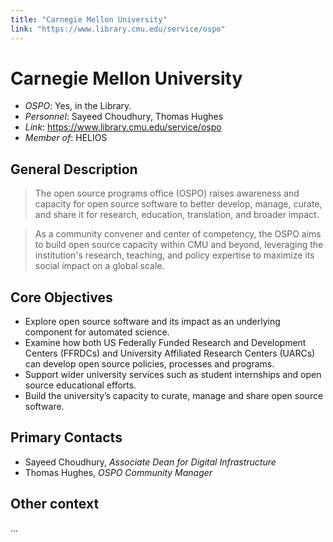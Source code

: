```yaml
---
title: "Carnegie Mellon University"
link: "https://www.library.cmu.edu/service/ospo"
--- 
```


# Carnegie Mellon University

- *OSPO*: Yes, in the Library.
- *Personnel*: Sayeed Choudhury, Thomas Hughes
- *Link*: https://www.library.cmu.edu/service/ospo
- *Member of*: HELIOS

## General Description

> The open source programs office (OSPO) raises awareness and capacity for open source software to better develop, manage, curate, and share it for research, education, translation, and broader impact.

> As a community convener and center of competency, the OSPO aims to build open source capacity within CMU and beyond, leveraging the institution's research, teaching, and policy expertise to maximize its social impact on a global scale.

## Core Objectives

- Explore open source software and its impact as an underlying component for automated science.
- Examine how both US Federally Funded Research and Development Centers (FFRDCs) and University Affiliated Research Centers (UARCs) can develop open source policies, processes and programs.
- Support wider university services such as student internships and open source educational efforts.
- Build the university’s capacity to curate, manage and share open source software.

## Primary Contacts

- Sayeed Choudhury, *Associate Dean for Digital Infrastructure*
- Thomas Hughes, *OSPO Community Manager*

## Other context

... 
